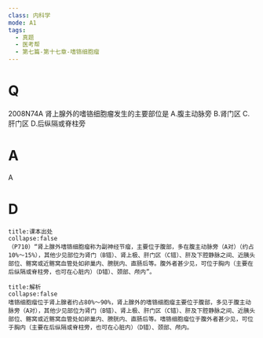 ```yaml
---
class: 内科学
mode: A1
tags:
  - 真题
  - 医考帮
  - 第七篇-第十七章-嗜铬细胞瘤
---
```


# Q
2008N74A 肾上腺外的嗜铬细胞瘤发生的主要部位是
A.腹主动脉旁
B.肾门区
C.肝门区
D.后纵隔或脊柱旁

# A
A
# D
```ad-note
title:课本出处
collapse:false
（P710）“肾上腺外嗜铬细胞瘤称为副神经节瘤，主要位于腹部，多在腹主动脉旁（A对）（约占10%～15%），其他少见部位为肾门（B错）、肾上极、肝门区（C错）、肝及下腔静脉之间、近胰头部位、髂窝或近髂窝血管处如卵巢内、膀胱内、直肠后等。腹外者甚少见，可位于胸内（主要在后纵隔或脊柱旁，也可在心脏内）（D错）、颈部、颅内”。
```

```ad-summary
title:解析
collapse:false
嗜铬细胞瘤位于肾上腺者约占80%～90%，肾上腺外的嗜铬细胞瘤主要位于腹部，多见于腹主动脉旁（A对），其他少见部位为肾门（B错）、肾上极、肝门区（C错）、肝及下腔静脉之间、近胰头部位、髂窝或近髂窝血管处如卵巢内、膀胱内、直肠后等。嗜铬细胞瘤位于腹外者甚少见，可位于胸内（主要在后纵隔或脊柱旁，也可在心脏内）（D错）、颈部、颅内。
```


